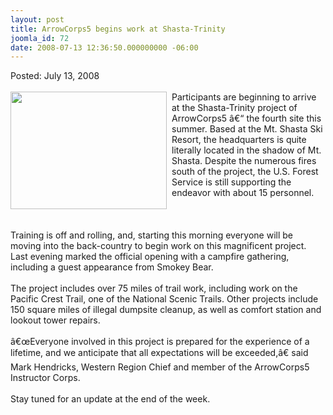 ```yaml
---
layout: post
title: ArrowCorps5 begins work at Shasta-Trinity
joomla_id: 72
date: 2008-07-13 12:36:50.000000000 -06:00
---
```

Posted: July 13, 2008<br/><br/>
<img src=images/AC5_shasta.jpg width=250 height=188 align=left style=padding-right:5px>
Participants are beginning to arrive at the Shasta-Trinity project of ArrowCorps5 â€“ the fourth site this summer. Based at the Mt. Shasta Ski Resort, the headquarters is quite literally located in the shadow of Mt. Shasta. Despite the numerous fires south of the project, the U.S. Forest Service is still supporting the endeavor with about 15 personnel.
<br/><br/><br/>
<br/>Training is off and rolling, and, starting this morning everyone will be moving into the back-country to begin work on this magnificent project. Last evening marked the official opening with a campfire gathering, including a guest appearance from Smokey Bear.
<br>
<br>The project includes over 75 miles of trail work, including work on the Pacific Crest Trail, one of the National Scenic Trails. Other projects include 150 square miles of illegal dumpsite cleanup, as well as comfort station and lookout tower repairs.
<br>
<br>â€œEveryone involved in this project is prepared for the experience of a lifetime, and we anticipate that all expectations will be exceeded,â€ said Mark Hendricks, Western Region Chief and member of the ArrowCorps5 Instructor Corps.
<br>
<br>Stay tuned for an update at the end of the week.
